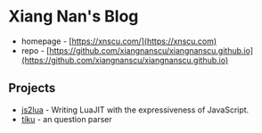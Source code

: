# Xiang Nan's Blog
- homepage - [https://xnscu.com/](https://xnscu.com)
- repo - [https://github.com/xiangnanscu/xiangnanscu.github.io](https://github.com/xiangnanscu/xiangnanscu.github.io)
## Projects
- [js2lua](https://xnscu.com/js2lua/) - Writing LuaJIT with the expressiveness of JavaScript.
- [tiku](https://xnscu.com/tiku/) - an question parser
